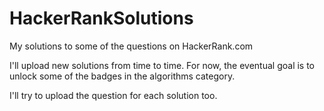 # HackerRankSolutions
My solutions to some of the questions on HackerRank.com

I'll upload new solutions from time to time.  For now, the eventual goal is to unlock some of the badges in the algorithms category.

I'll try to upload the question for each solution too.  
